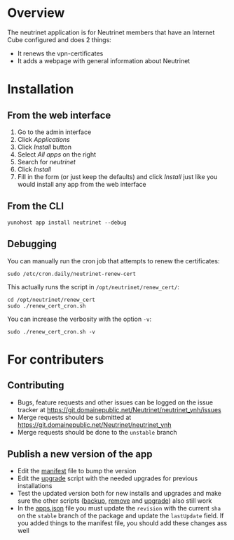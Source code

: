 # Overview

The neutrinet application is for Neutrinet members that have an Internet Cube configured and does 2 things:
* It renews the vpn-certificates
* It adds a webpage with general information about Neutrinet

# Installation

## From the web interface

1. Go to the admin interface
2. Click *Applications*
3. Click *Install* button
4. Select *All apps* on the right
5. Search for *neutrinet*
6. Click *Install*
7. Fill in the form (or just keep the defaults) and click *Install* just like you would install any app from the web interface

## From the CLI

```shell
yunohost app install neutrinet --debug
```

## Debugging

You can manually run the cron job that attempts to renew the certificates:
```shell
sudo /etc/cron.daily/neutrinet-renew-cert
```

This actually runs the script in `/opt/neutrinet/renew_cert/`:
```shell
cd /opt/neutrinet/renew_cert
sudo ./renew_cert_cron.sh
```

You can increase the verbosity with the option `-v`:
```shell
sudo ./renew_cert_cron.sh -v
```

# For contributers
## Contributing
* Bugs, feature requests and other issues can be logged on the issue tracker at https://git.domainepublic.net/Neutrinet/neutrinet_ynh/issues
* Merge requests should be submitted at https://git.domainepublic.net/Neutrinet/neutrinet_ynh
* Merge requests should be done to the `unstable` branch

## Publish a new version of the app

* Edit the [manifest](manifest.json) file to bump the version
* Edit the [upgrade](scripts/upgrade) script with the needed upgrades for previous installations
* Test the updated version both for new installs and upgrades and make sure the other scripts ([backup](scripts/backup), [remove](scripts/remove) and [upgrade](scripts/upgrade)) also still work
* In the [apps.json](https://neutrinet.be/apps.json) file you must update the `revision` with the current `sha` on the `stable` branch of the package and update the `lastUpdate` field. If you added things to the manifest file, you should add these changes ass well 

